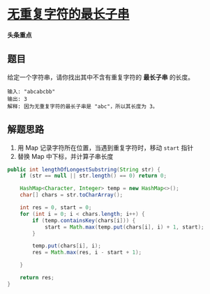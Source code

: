 # [无重复字符的最长子串](https://leetcode-cn.com/explore/interview/card/bytedance/242/string/1012/)

**头条重点**

## 题目

给定一个字符串，请你找出其中不含有重复字符的 **最长子串** 的长度。

```
输入: "abcabcbb"
输出: 3
解释: 因为无重复字符的最长子串是 "abc"，所以其长度为 3。
```


## 解题思路

  1. 用 Map 记录字符所在位置，当遇到重复字符时，移动 `start` 指针
  2. 替换 Map 中下标，并计算子串长度

```java
public int lengthOfLongestSubstring(String str) {
    if (str == null || str.length() == 0) return 0;

    HashMap<Character, Integer> temp = new HashMap<>();
    char[] chars = str.toCharArray();

    int res = 0, start = 0;
    for (int i = 0; i < chars.length; i++) {
        if (temp.containsKey(chars[i])) {
            start = Math.max(temp.put(chars[i], i) + 1, start);
        }

        temp.put(chars[i], i);
        res = Math.max(res, i - start + 1);

    }

    return res;
}
```

